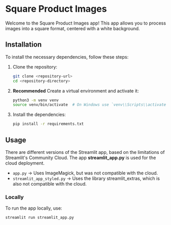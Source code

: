 # Square Product Images

Welcome to the Square Product Images app! This app allows you to process images into a square format, centered with a white background.

## Installation

To install the necessary dependencies, follow these steps:

1. Clone the repository:
    ```bash
    git clone <repository-url>
    cd <repository-directory>
    ```
2. **Recommended** Create a virtual environment and activate it:
    ```bash
    python3 -m venv venv
    source venv/bin/activate  # On Windows use `venv\\Scripts\\activate`
    ```
3. Install the dependencies:
    ```bash
    pip install -r requirements.txt
    ```

## Usage

There are different versions of the Streamlit app, based on the limitations of Streamlit's Community Cloud. The app **streamlit_app.py** is used for the cloud deployment.

- `app.py` -> Uses ImageMagick, but was not compatible with the cloud.
- `streamlit_app_styled.py` -> Uses the library streamlit_extras, which is also not compatible with the cloud.

### Locally
To run the app locally, use:
```bash
streamlit run streamlit_app.py
